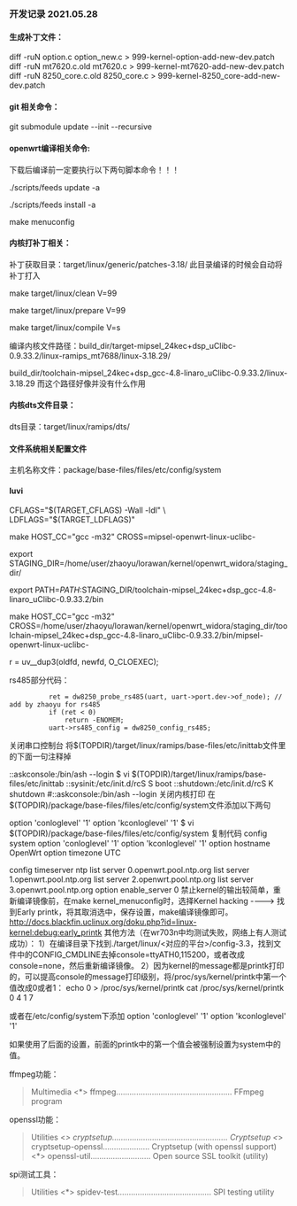 ### 开发记录 2021.05.28

#### 生成补丁文件：

  diff -ruN option.c option_new.c > 999-kernel-option-add-new-dev.patch
  diff -ruN mt7620.c.old mt7620.c > 999-kernel-mt7620-add-new-dev.patch
  diff -ruN 8250_core.c.old 8250_core.c > 999-kernel-8250_core-add-new-dev.patch
#### git 相关命令：

  git submodule update --init --recursive

#### openwrt编译相关命令:

  下载后编译前一定要执行以下两句脚本命令！！！

  ./scripts/feeds update -a

  ./scripts/feeds install -a

  make menuconfig

#### 内核打补丁相关：

  补丁获取目录：target/linux/generic/patches-3.18/ 此目录编译的时候会自动将补丁打入

  make target/linux/clean V=99

  make target/linux/prepare V=99

  make target/linux/compile V=s

  编译内核文件路径：build_dir/target-mipsel_24kec+dsp_uClibc-0.9.33.2/linux-ramips_mt7688/linux-3.18.29/
  
  build_dir/toolchain-mipsel_24kec+dsp_gcc-4.8-linaro_uClibc-0.9.33.2/linux-3.18.29 而这个路径好像并没有什么作用

#### 内核dts文件目录：

  dts目录：target/linux/ramips/dts/

#### 文件系统相关配置文件

  主机名称文件：package/base-files/files/etc/config/system

#### luvi
  CFLAGS="$(TARGET_CFLAGS) -Wall -ldl" \
	LDFLAGS="$(TARGET_LDFLAGS)"

  make HOST_CC="gcc -m32" CROSS=mipsel-openwrt-linux-uclibc-

  export STAGING_DIR=/home/user/zhaoyu/lorawan/kernel/openwrt_widora/staging_dir/
  
  export PATH=$PATH:$STAGING_DIR/toolchain-mipsel_24kec+dsp_gcc-4.8-linaro_uClibc-0.9.33.2/bin

  make HOST_CC="gcc -m32" CROSS=/home/user/zhaoyu/lorawan/kernel/openwrt_widora/staging_dir/toolchain-mipsel_24kec+dsp_gcc-4.8-linaro_uClibc-0.9.33.2/bin/mipsel-openwrt-linux-uclibc-

  r = uv__dup3(oldfd, newfd, O_CLOEXEC);

  rs485部分代码：
```
          ret = dw8250_probe_rs485(uart, uart->port.dev->of_node); // add by zhaoyu for rs485
          if (ret < 0)
              return -ENOMEM;
          uart->rs485_config = dw8250_config_rs485;
```
  关闭串口控制台
  将$(TOPDIR)/target/linux/ramips/base-files/etc/inittab文件里的下面一句注释掉

  ::askconsole:/bin/ash --login
  $ vi $(TOPDIR)/target/linux/ramips/base-files/etc/inittab
  ::sysinit:/etc/init.d/rcS S boot
  ::shutdown:/etc/init.d/rcS K shutdown
  #::askconsole:/bin/ash --login
  关闭内核打印
  在$(TOPDIR)/package/base-files/files/etc/config/system文件添加以下两句

  option 'conloglevel' '1'
  option 'kconloglevel' '1'
  $ vi $(TOPDIR)/package/base-files/files/etc/config/system
  复制代码
  config system
          option 'conloglevel' '1'
          option 'kconloglevel' '1'
          option hostname OpenWrt
          option timezone UTC

  config timeserver ntp
          list server     0.openwrt.pool.ntp.org
          list server     1.openwrt.pool.ntp.org
          list server     2.openwrt.pool.ntp.org
          list server     3.openwrt.pool.ntp.org
          option enable_server 0
  禁止kernel的输出较简单，重新编译镜像前，在make kernel_menuconfig时，选择Kernel hacking ----> 找到Early printk，将其取消选中，保存设置，make编译镜像即可。 http://docs.blackfin.uclinux.org/doku.php?id=linux-kernel:debug:early_printk
  其他方法（在wr703n中均测试失败，网络上有人测试成功）：
  1）在编译目录下找到./target/linux/<对应的平台>/config-3.3，找到文件中的CONFIG_CMDLINE去掉console=ttyATH0,115200，或者改成console=none，然后重新编译镜像。
  2）因为kernel的message都是printk打印的，可以提高console的message打印级别，将/proc/sys/kernel/printk中第一个值改成0或者1：
  echo 0 > /proc/sys/kernel/printk
  cat /proc/sys/kernel/printk
  0   4   1   7

  或者在/etc/config/system下添加
  option 'conloglevel' '1'
  option 'kconloglevel' '1'

  如果使用了后面的设置，前面的printk中的第一个值会被强制设置为system中的值。

  ffmpeg功能：
  > Multimedia
    <*> ffmpeg.................................................... FFmpeg program

  openssl功能：
  > Utilities
    <*> cryptsetup.................................................... Cryptsetup
    <*> cryptsetup-openssl..................... Cryptsetup (with openssl support)
    <*> openssl-util........................... Open source SSL toolkit (utility)

  spi测试工具：
  > Utilities
    <*> spidev-test.......................................... SPI testing utility 
